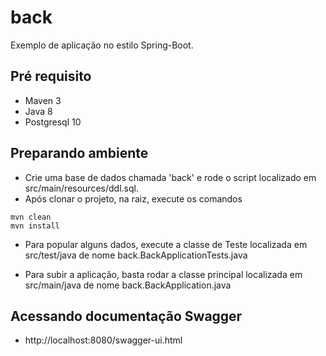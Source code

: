 # back

Exemplo de aplicação no estilo Spring-Boot.

## Pré requisito
- Maven 3
- Java 8
- Postgresql 10

## Preparando ambiente

- Crie uma base de dados chamada 'back' e rode o script localizado em src/main/resources/ddl.sql.
- Após clonar o projeto, na raiz, execute os comandos
  
```
mvn clean 
mvn install 

```

- Para popular alguns dados, execute a classe de Teste localizada em src/test/java de nome back.BackApplicationTests.java

- Para subir a aplicação, basta rodar a classe principal localizada em src/main/java de nome back.BackApplication.java
 
## Acessando documentação Swagger 

- http://localhost:8080/swagger-ui.html

